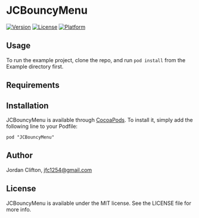 # JCBouncyMenu

[![Version](https://img.shields.io/cocoapods/v/JCBouncyMenu.svg?style=flat)](http://cocoadocs.org/docsets/JCBouncyMenu)
[![License](https://img.shields.io/cocoapods/l/JCBouncyMenu.svg?style=flat)](http://cocoadocs.org/docsets/JCBouncyMenu)
[![Platform](https://img.shields.io/cocoapods/p/JCBouncyMenu.svg?style=flat)](http://cocoadocs.org/docsets/JCBouncyMenu)

## Usage

To run the example project, clone the repo, and run `pod install` from the Example directory first.

## Requirements

## Installation

JCBouncyMenu is available through [CocoaPods](http://cocoapods.org). To install
it, simply add the following line to your Podfile:

    pod "JCBouncyMenu"

## Author

Jordan Clifton, jfc1254@gmail.com

## License

JCBouncyMenu is available under the MIT license. See the LICENSE file for more info.

